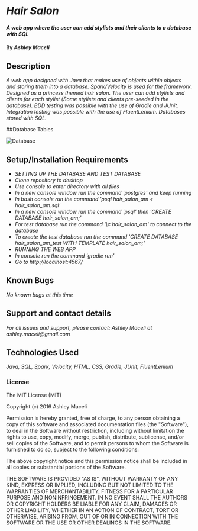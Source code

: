 # _Hair Salon_

#### _A web app where the user can add stylists and their clients to a database with SQL_

#### By _**Ashley Maceli**_

## Description

_A web app designed with Java that makes use of objects within objects and storing them into a database. Spark/Velocity is used for the framework. Designed as a princess themed hair salon. The user can add stylists and clients for each stylist (Some stylists and clients pre-seeded in the database). BDD testing was possible with the use of Gradle and JUnit. Integration testing was possible with the use of FluentLenium. Databases stored with SQL._

##Database Tables

![Database](ashleyraymaceli.github.com/hair-salon/sqldesign.png "Database tables made in SQL Designer")

## Setup/Installation Requirements

* _SETTING UP THE DATABASE AND TEST DATABASE_
* _Clone repository to desktop_
* _Use console to enter directory with all files_
* _In a new console window run the command 'postgres' and keep running_
* _In bash console run the command 'psql hair_salon_am < hair_salon_am.sql'_
* _In a new console window run the command 'psql' then 'CREATE DATABASE hair_salon_am;'_
* _For test database run the command '\c hair_salon_am' to connect to the database_
* _To create the test database run the command 'CREATE DATABASE hair_salon_am_test WITH TEMPLATE hair_salon_am;'_
* _RUNNING THE WEB APP_
* _In console run the command 'gradle run'_
* _Go to http://localhost:4567/_

## Known Bugs

_No known bugs at this time_

## Support and contact details

_For all issues and support, please contact:
Ashley Maceli at ashley.maceli@gmail.com_

## Technologies Used

_Java, SQL, Spark, Velocity, HTML, CSS, Gradle, JUnit, FluentLenium_

### License

The MIT License (MIT)

Copyright (c) 2016 Ashley Maceli

Permission is hereby granted, free of charge, to any person obtaining a copy
of this software and associated documentation files (the "Software"), to deal
in the Software without restriction, including without limitation the rights
to use, copy, modify, merge, publish, distribute, sublicense, and/or sell
copies of the Software, and to permit persons to whom the Software is
furnished to do so, subject to the following conditions:

The above copyright notice and this permission notice shall be included in all
copies or substantial portions of the Software.

THE SOFTWARE IS PROVIDED "AS IS", WITHOUT WARRANTY OF ANY KIND, EXPRESS OR
IMPLIED, INCLUDING BUT NOT LIMITED TO THE WARRANTIES OF MERCHANTABILITY,
FITNESS FOR A PARTICULAR PURPOSE AND NONINFRINGEMENT. IN NO EVENT SHALL THE
AUTHORS OR COPYRIGHT HOLDERS BE LIABLE FOR ANY CLAIM, DAMAGES OR OTHER
LIABILITY, WHETHER IN AN ACTION OF CONTRACT, TORT OR OTHERWISE, ARISING FROM,
OUT OF OR IN CONNECTION WITH THE SOFTWARE OR THE USE OR OTHER DEALINGS IN THE
SOFTWARE.
